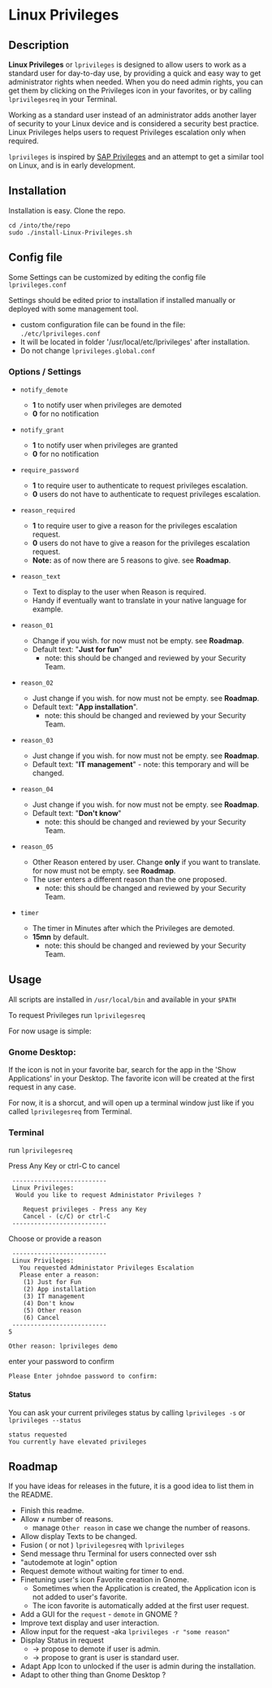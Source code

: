 # Linux Privileges


## Description
**Linux Privileges** or `lprivileges` is designed to allow users to work as a standard user for day-to-day use, by providing a quick and easy way to get administrator rights when needed. When you do need admin rights, you can get them by clicking on the Privileges icon in your favorites, or by calling `lprivilegesreq` in your Terminal.

Working as a standard user instead of an administrator adds another layer of security to your Linux device and is considered a security best practice. Linux Privileges helps users to request Privileges escalation only when required.

`lprivileges` is inspired by [SAP Privileges](https://github.com/SAP/macOS-enterprise-privileges) and an attempt to get a similar tool on Linux, and is in early development.


## Installation
Installation is easy. Clone the repo.

```
cd /into/the/repo
sudo ./install-Linux-Privileges.sh
```

## Config file

Some Settings can be customized by editing the config file `lprivileges.conf`

Settings should be edited prior to installation if installed manually or deployed with some management tool.

- custom configuration file can be found in the file: `./etc/lprivileges.conf`
- It will be located in folder '/usr/local/etc/lprivileges' after installation.
- Do not change `lprivileges.global.conf`


### Options / Settings

- `notify_demote`
	- **1** to notify user when privileges are demoted 
	- **0** for no notification 
- `notify_grant`
	- **1** to notify user when privileges are granted
	- **0** for no notification 
- `require_password`
	- **1** to require user to authenticate to request privileges escalation.
	- **0** users do not have to authenticate to request privileges escalation.
- `reason_required`
	- **1** to require user to give a reason for the privileges escalation request.
	- **0** users do not have to give a reason for the privileges escalation request.
	- **Note:** as of now there are 5 reasons to give. see **Roadmap**.

- `reason_text`
	- Text to display to the user when Reason is required. 
	- Handy if eventually want to translate in your native language for example.
- `reason_01`
	- Change if you wish. for now must not be empty. see **Roadmap**.
	- Default text: "**Just for fun**" 
		- note: this should be changed and reviewed by your Security Team.
- `reason_02`
	- Just change if you wish. for now must not be empty. see **Roadmap**.
	- Default text: "**App installation**".
		- note: this should be changed and reviewed by your Security Team.
- `reason_03`
	- Just change if you wish. for now must not be empty. see **Roadmap**.
	- Default text: "**IT management**" - note: this temporary and will be changed.
- `reason_04`
	- Just change if you wish. for now must not be empty. see **Roadmap**.
	- Default text: "**Don't know**" 
		- note: this should be changed and reviewed by your Security Team.
- `reason_05`
	- Other Reason entered by user. Change **only** if you want to translate. for now must not be empty. see **Roadmap**.
	- The user enters a different reason than the one proposed.
		- note: this should be changed and reviewed by your Security Team.
- `timer`
	- The timer in Minutes after which the Privileges are demoted.
	- **15mn** by default.
		- note: this should be changed and reviewed by your Security Team.


## Usage

All scripts are installed in `/usr/local/bin` and available in your `$PATH`

To request Privileges run `lprivilegesreq`

For now usage is simple:

### Gnome Desktop:

If the icon is not in your favorite bar, search for the app in the 'Show Applications' in your Desktop. The favorite icon will be created at the first request in any case. 

For now, it is a shorcut, and will open up a terminal window just like if you called `lprivilegesreq` from Terminal.


### Terminal 

run `lprivilegesreq`

Press Any Key or ctrl-C to cancel

```
 --------------------------
 Linux Privileges:
  Would you like to request Administator Privileges ?
  
    Request privileges - Press any Key
    Cancel - (c/C) or ctrl-C
 --------------------------
```
Choose or provide a reason


```
 --------------------------
 Linux Privileges:
   You requested Administator Privileges Escalation
   Please enter a reason:
    (1) Just for Fun
    (2) App installation
    (3) IT management
    (4) Don't know
    (5) Other reason
    (6) Cancel
 --------------------------
5

Other reason: lprivileges demo
```
enter your password to confirm

```
Please Enter johndoe password to confirm:

```


#### Status

You can ask your current privileges status by calling `lprivileges -s` or `lprivileges --status`

```
status requested
You currently have elevated privileges
```

## Roadmap
If you have ideas for releases in the future, it is a good idea to list them in the README.

- Finish this readme.
- Allow ≠ number of reasons.
	- manage `Other reason` in case we change the number of reasons.
- Allow display Texts to be changed.
- Fusion ( or not ) `lprivilegesreq` with `lprivileges`
- Send message thru Terminal for users connected over ssh
- "autodemote at login" option
- Request demote without waiting for timer to end.
- Finetuning user's icon Favorite creation in Gnome.
	- Sometimes when the Application is created, the Application icon is not added to user's favorite.
	- The icon favorite is automatically added at the first user request.
- Add a GUI for the `request` - `demote` in GNOME ?
- Improve text display and user interaction.
- Allow input for the request -aka `lprivileges -r "some reason"`
- Display Status in request
	- -> propose to demote if user is admin.
	- -> propose to grant is user is standard user.
- Adapt App Icon to unlocked if the user is admin during the installation.
- Adapt to other thing than Gnome Desktop ?


